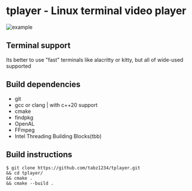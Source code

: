 tplayer - Linux terminal video player
=====================================

![example](https://github.com/tabz1234/tplayer/blob/master/resource/example.jpg)

Terminal support
----------------
Its better to use "fast" terminals like alacritty or kitty, 
but all of wide-used supported

Build dependencies
------------------
- git
- gcc or clang | with c++20 support
- cmake
- findpkg
- OpenAL
- FFmpeg
- Intel Threading Building Blocks(tbb)

Build instructions
------------------

    $ git clone https://github.com/tabz1234/tplayer.git
    && cd tplayer/
    && cmake .
    && cmake --build .
    
